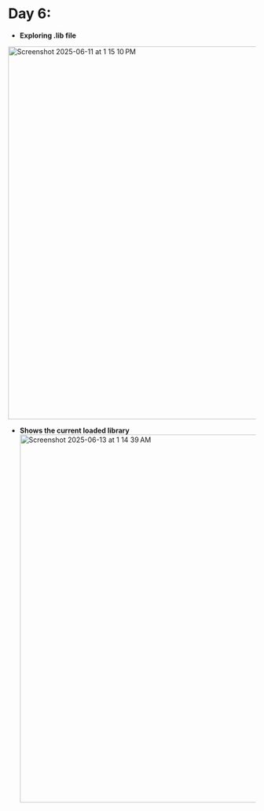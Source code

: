# Day 6:
* **Exploring .lib file**
<img width="760" alt="Screenshot 2025-06-11 at 1 15 10 PM" src="https://github.com/user-attachments/assets/cfe5975b-ec85-476a-ae82-b6a92a1d42fa" />

* **Shows the current loaded library**
  <img width="750" alt="Screenshot 2025-06-13 at 1 14 39 AM" src="https://github.com/user-attachments/assets/6cdf130e-a4e5-4e37-85ca-32b758330794" />
